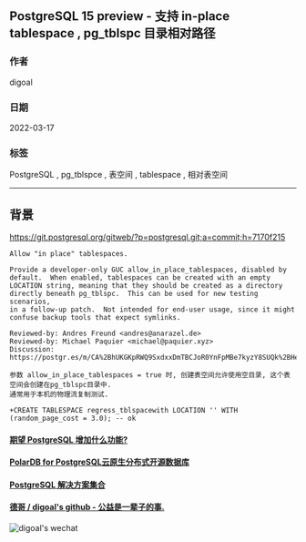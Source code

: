 ## PostgreSQL 15 preview - 支持 in-place tablespace , pg_tblspc 目录相对路径  
  
### 作者  
digoal  
  
### 日期  
2022-03-17  
  
### 标签  
PostgreSQL , pg_tblspce , 表空间 , tablespace , 相对表空间  
  
----  
  
## 背景  
https://git.postgresql.org/gitweb/?p=postgresql.git;a=commit;h=7170f215  
  
```  
Allow "in place" tablespaces.  
  
Provide a developer-only GUC allow_in_place_tablespaces, disabled by  
default.  When enabled, tablespaces can be created with an empty  
LOCATION string, meaning that they should be created as a directory  
directly beneath pg_tblspc.  This can be used for new testing scenarios,  
in a follow-up patch.  Not intended for end-user usage, since it might  
confuse backup tools that expect symlinks.  
  
Reviewed-by: Andres Freund <andres@anarazel.de>  
Reviewed-by: Michael Paquier <michael@paquier.xyz>  
Discussion: https://postgr.es/m/CA%2BhUKGKpRWQ9SxdxxDmTBCJoR0YnFpMBe7kyzY8SUQk%2BHeskxg%40mail.gmail.com  
```  
    
```  
参数 allow_in_place_tablespaces = true 时, 创建表空间允许使用空目录, 这个表空间会创建在pg_tblspc目录中.  
通常用于本机的物理流复制测试.   
  
+CREATE TABLESPACE regress_tblspacewith LOCATION '' WITH (random_page_cost = 3.0); -- ok  
```  
  
  
  
#### [期望 PostgreSQL 增加什么功能?](https://github.com/digoal/blog/issues/76 "269ac3d1c492e938c0191101c7238216")
  
  
#### [PolarDB for PostgreSQL云原生分布式开源数据库](https://github.com/ApsaraDB/PolarDB-for-PostgreSQL "57258f76c37864c6e6d23383d05714ea")
  
  
#### [PostgreSQL 解决方案集合](https://yq.aliyun.com/topic/118 "40cff096e9ed7122c512b35d8561d9c8")
  
  
#### [德哥 / digoal's github - 公益是一辈子的事.](https://github.com/digoal/blog/blob/master/README.md "22709685feb7cab07d30f30387f0a9ae")
  
  
![digoal's wechat](../pic/digoal_weixin.jpg "f7ad92eeba24523fd47a6e1a0e691b59")
  
